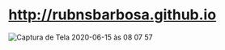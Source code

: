# http://rubnsbarbosa.github.io

![Captura de Tela 2020-06-15 às 08 07 57](https://user-images.githubusercontent.com/17646546/84650893-727dab80-aedf-11ea-8465-cd25e9740872.png)
